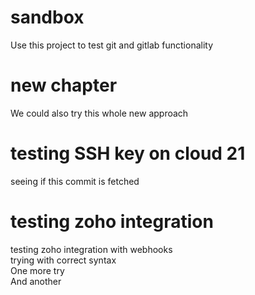 # sandbox

Use this project to test git and gitlab functionality

# new chapter
We could also try this whole new approach

# testing SSH key on cloud 21
seeing if this commit is fetched

# testing zoho integration
testing zoho integration with webhooks  
trying with correct syntax  
One more try  
And another  
